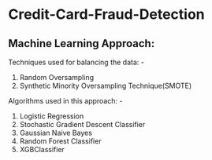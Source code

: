 # Credit-Card-Fraud-Detection

##  Machine Learning Approach:
Techniques used for balancing the data: -
1. Random Oversampling 
2. Synthetic Minority Oversampling Technique(SMOTE)

Algorithms used in this approach: -
1. Logistic Regression
2. Stochastic Gradient Descent Classifier
3. Gaussian Naive Bayes
4. Random Forest Classifier
5. XGBClassifier
